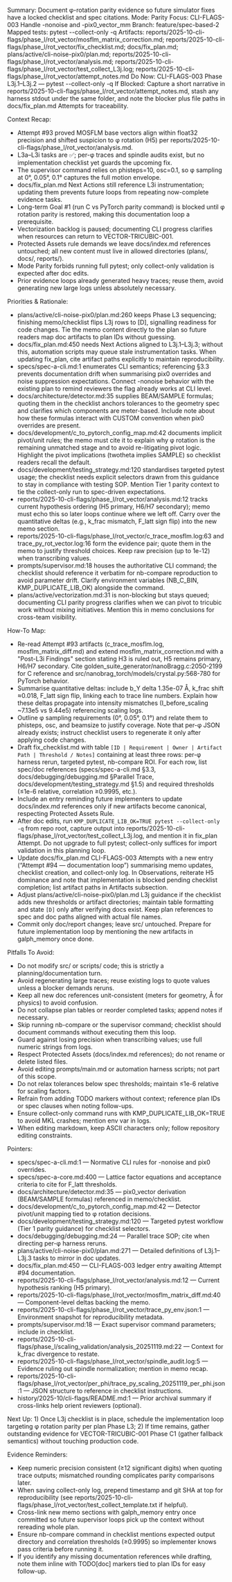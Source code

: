 Summary: Document φ-rotation parity evidence so future simulator fixes have a locked checklist and spec citations.
Mode: Parity
Focus: CLI-FLAGS-003 Handle -nonoise and -pix0_vector_mm
Branch: feature/spec-based-2
Mapped tests: pytest --collect-only -q
Artifacts: reports/2025-10-cli-flags/phase_l/rot_vector/mosflm_matrix_correction.md; reports/2025-10-cli-flags/phase_l/rot_vector/fix_checklist.md; docs/fix_plan.md; plans/active/cli-noise-pix0/plan.md; reports/2025-10-cli-flags/phase_l/rot_vector/analysis.md; reports/2025-10-cli-flags/phase_l/rot_vector/test_collect_L3j.log; reports/2025-10-cli-flags/phase_l/rot_vector/attempt_notes.md
Do Now: CLI-FLAGS-003 Phase L3j.1–L3j.2 — pytest --collect-only -q
If Blocked: Capture a short narrative in reports/2025-10-cli-flags/phase_l/rot_vector/attempt_notes.md, stash any harness stdout under the same folder, and note the blocker plus file paths in docs/fix_plan.md Attempts for traceability.

Context Recap:
- Attempt #93 proved MOSFLM base vectors align within float32 precision and shifted suspicion to φ rotation (H5) per reports/2025-10-cli-flags/phase_l/rot_vector/analysis.md.
- L3a–L3i tasks are ✅; per-φ traces and spindle audits exist, but no implementation checklist yet guards the upcoming fix.
- The supervisor command relies on phisteps=10, osc=0.1, so φ sampling at 0°, 0.05°, 0.1° captures the full motion envelope.
- docs/fix_plan.md Next Actions still reference L3i instrumentation; updating them prevents future loops from repeating now-complete evidence tasks.
- Long-term Goal #1 (run C vs PyTorch parity command) is blocked until φ rotation parity is restored, making this documentation loop a prerequisite.
- Vectorization backlog is paused; documenting CLI progress clarifies when resources can return to VECTOR-TRICUBIC-001.
- Protected Assets rule demands we leave docs/index.md references untouched; all new content must live in allowed directories (plans/, docs/, reports/).
- Mode Parity forbids running full pytest; only collect-only validation is expected after doc edits.
- Prior evidence loops already generated heavy traces; reuse them, avoid generating new large logs unless absolutely necessary.

Priorities & Rationale:
- plans/active/cli-noise-pix0/plan.md:260 keeps Phase L3 sequencing; finishing memo/checklist flips L3j rows to [D], signalling readiness for code changes.
  Tie the memo content directly to the plan so future readers map doc artifacts to plan IDs without guessing.
- docs/fix_plan.md:450 needs Next Actions aligned to L3j.1–L3j.3; without this, automation scripts may queue stale instrumentation tasks.
  When updating fix_plan, cite artifact paths explicitly to maintain reproducibility.
- specs/spec-a-cli.md:1 enumerates CLI semantics; referencing §3.3 prevents documentation drift when summarising pix0 overrides and noise suppression expectations.
  Connect -nonoise behavior with the existing plan to remind reviewers the flag already works at CLI level.
- docs/architecture/detector.md:35 supplies BEAM/SAMPLE formulas; quoting them in the checklist anchors tolerances to the geometry spec and clarifies which components are meter-based.
  Include note about how these formulas interact with CUSTOM convention when pix0 overrides are present.
- docs/development/c_to_pytorch_config_map.md:42 documents implicit pivot/unit rules; the memo must cite it to explain why φ rotation is the remaining unmatched stage and to avoid re-litigating pivot logic.
  Highlight the pivot implications (twotheta implies SAMPLE) so checklist readers recall the default.
- docs/development/testing_strategy.md:120 standardises targeted pytest usage; the checklist needs explicit selectors drawn from this guidance to stay in compliance with testing SOP.
  Mention Tier 1 parity context to tie the collect-only run to spec-driven expectations.
- reports/2025-10-cli-flags/phase_l/rot_vector/analysis.md:12 tracks current hypothesis ordering (H5 primary, H6/H7 secondary); memo must echo this so later loops continue where we left off.
  Carry over the quantitative deltas (e.g., k_frac mismatch, F_latt sign flip) into the new memo section.
- reports/2025-10-cli-flags/phase_l/rot_vector/c_trace_mosflm.log:63 and trace_py_rot_vector.log:16 form the evidence pair; quote them in the memo to justify threshold choices.
  Keep raw precision (up to 1e-12) when transcribing values.
- prompts/supervisor.md:18 houses the authoritative CLI command; the checklist should reference it verbatim for nb-compare reproduction to avoid parameter drift.
  Clarify environment variables (NB_C_BIN, KMP_DUPLICATE_LIB_OK) alongside the command.
- plans/active/vectorization.md:31 is non-blocking but stays queued; documenting CLI parity progress clarifies when we can pivot to tricubic work without mixing initiatives.
  Mention this in memo conclusions for cross-team visibility.

How-To Map:
- Re-read Attempt #93 artifacts (c_trace_mosflm.log, mosflm_matrix_diff.md) and extend mosflm_matrix_correction.md with a "Post-L3i Findings" section stating H3 is ruled out, H5 remains primary, H6/H7 secondary.
  Cite golden_suite_generator/nanoBragg.c:2050-2199 for C reference and src/nanobrag_torch/models/crystal.py:568-780 for PyTorch behavior.
- Summarise quantitative deltas: include b_Y delta 1.35e-07 Å, k_frac shift ≈0.018, F_latt sign flip, linking each to trace line numbers.
  Explain how these deltas propagate into intensity mismatches (I_before_scaling ~7.13e5 vs 9.44e5) referencing scaling logs.
- Outline φ sampling requirements (0°, 0.05°, 0.1°) and relate them to phisteps, osc, and beamsize to justify coverage.
  Note that per-φ JSON already exists; instruct checklist users to regenerate it only after applying code changes.
- Draft fix_checklist.md with table `[ID | Requirement | Owner | Artifact Path | Threshold / Notes]` containing at least three rows: per-φ harness rerun, targeted pytest, nb-compare ROI.
  For each row, list spec/doc references (specs/spec-a-cli.md §3.3, docs/debugging/debugging.md §Parallel Trace, docs/development/testing_strategy.md §1.5) and required thresholds (≤1e-6 relative, correlation ≥0.9995, etc.).
- Include an entry reminding future implementers to update docs/index.md references only if new artifacts become canonical, respecting Protected Assets Rule.
- After doc edits, run `KMP_DUPLICATE_LIB_OK=TRUE pytest --collect-only -q` from repo root, capture output into reports/2025-10-cli-flags/phase_l/rot_vector/test_collect_L3j.log, and mention it in fix_plan Attempt.
  Do not upgrade to full pytest; collect-only suffices for import validation in this planning loop.
- Update docs/fix_plan.md CLI-FLAGS-003 Attempts with a new entry (“Attempt #94 — documentation loop”) summarising memo updates, checklist creation, and collect-only log.
  In Observations, reiterate H5 dominance and note that implementation is blocked pending checklist completion; list artifact paths in Artifacts subsection.
- Adjust plans/active/cli-noise-pix0/plan.md L3j guidance if the checklist adds new thresholds or artifact directories; maintain table formatting and state `[D]` only after verifying docs exist.
  Keep plan references to spec and doc paths aligned with actual file names.
- Commit only doc/report changes; leave src/ untouched. Prepare for future implementation loop by mentioning the new artifacts in galph_memory once done.

Pitfalls To Avoid:
- Do not modify src/ or scripts/ code; this is strictly a planning/documentation turn.
- Avoid regenerating large traces; reuse existing logs to quote values unless a blocker demands reruns.
- Keep all new doc references unit-consistent (meters for geometry, Å for physics) to avoid confusion.
- Do not collapse plan tables or reorder completed tasks; append notes if necessary.
- Skip running nb-compare or the supervisor command; checklist should document commands without executing them this loop.
- Guard against losing precision when transcribing values; use full numeric strings from logs.
- Respect Protected Assets (docs/index.md references); do not rename or delete listed files.
- Avoid editing prompts/main.md or automation harness scripts; not part of this scope.
- Do not relax tolerances below spec thresholds; maintain ≤1e-6 relative for scaling factors.
- Refrain from adding TODO markers without context; reference plan IDs or spec clauses when noting follow-ups.
- Ensure collect-only command runs with KMP_DUPLICATE_LIB_OK=TRUE to avoid MKL crashes; mention env var in logs.
- When editing markdown, keep ASCII characters only; follow repository editing constraints.

Pointers:
- specs/spec-a-cli.md:1 — Normative CLI rules for -nonoise and pix0 overrides.
- specs/spec-a-core.md:400 — Lattice factor equations and acceptance criteria to cite for F_latt thresholds.
- docs/architecture/detector.md:35 — pix0_vector derivation (BEAM/SAMPLE formulas) referenced in memo/checklist.
- docs/development/c_to_pytorch_config_map.md:42 — Detector pivot/unit mapping tied to φ rotation decisions.
- docs/development/testing_strategy.md:120 — Targeted pytest workflow (Tier 1 parity guidance) for checklist selectors.
- docs/debugging/debugging.md:24 — Parallel trace SOP; cite when directing per-φ harness reruns.
- plans/active/cli-noise-pix0/plan.md:271 — Detailed definitions of L3j.1–L3j.3 tasks to mirror in doc updates.
- docs/fix_plan.md:450 — CLI-FLAGS-003 ledger entry awaiting Attempt #94 documentation.
- reports/2025-10-cli-flags/phase_l/rot_vector/analysis.md:12 — Current hypothesis ranking (H5 primary).
- reports/2025-10-cli-flags/phase_l/rot_vector/mosflm_matrix_diff.md:40 — Component-level deltas backing the memo.
- reports/2025-10-cli-flags/phase_l/rot_vector/trace_py_env.json:1 — Environment snapshot for reproducibility metadata.
- prompts/supervisor.md:18 — Exact supervisor command parameters; include in checklist.
- reports/2025-10-cli-flags/phase_l/scaling_validation/analysis_20251119.md:22 — Context for k_frac divergence to restate.
- reports/2025-10-cli-flags/phase_l/rot_vector/spindle_audit.log:5 — Evidence ruling out spindle normalization; mention in memo recap.
- reports/2025-10-cli-flags/phase_l/rot_vector/per_phi/trace_py_scaling_20251119_per_phi.json:1 — JSON structure to reference in checklist instructions.
- history/2025-10/cli-flags/README.md:1 — Prior archival summary if cross-links help orient reviewers (optional).

Next Up: 1) Once L3j checklist is in place, schedule the implementation loop targeting φ rotation parity per plan Phase L3; 2) If time remains, gather outstanding evidence for VECTOR-TRICUBIC-001 Phase C1 (gather fallback semantics) without touching production code.

Evidence Reminders:
- Keep numeric precision consistent (≥12 significant digits) when quoting trace outputs; mismatched rounding complicates parity comparisons later.
- When saving collect-only log, prepend timestamp and git SHA at top for reproducibility (see reports/2025-10-cli-flags/phase_l/rot_vector/test_collect_template.txt if helpful).
- Cross-link new memo sections with galph_memory entry once committed so future supervisor loops pick up the context without rereading whole plan.
- Ensure nb-compare command in checklist mentions expected output directory and correlation thresholds (≥0.9995) so implementer knows pass criteria before running it.
- If you identify any missing documentation references while drafting, note them inline with TODO[doc] markers tied to plan IDs for easy follow-up.

